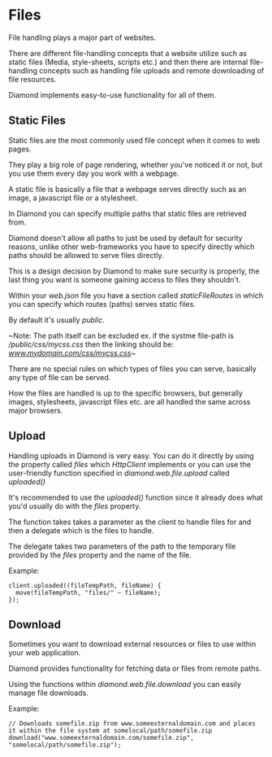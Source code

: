 # Files

File handling plays a major part of websites.

There are different file-handling concepts that a website utilize such as static files (Media, style-sheets, scripts etc.) and then there are internal file-handling concepts such as handling file uploads and remote downloading of file resources.

Diamond implements easy-to-use functionality for all of them.

## Static Files

Static files are the most commonly used file concept when it comes to web pages.

They play a big role of page rendering, whether you've noticed it or not, but you use them every day you work with a webpage.

A static file is basically a file that a webpage serves directly such as an image, a javascript file or a stylesheet.

In Diamond you can specify multiple paths that static files are retrieved from.

Diamond doesn't allow all paths to just be used by default for security reasons, unlike other web-frameworks you have to specify directly which paths should be allowed to serve files directly.

This is a design decision by Diamond to make sure security is properly, the last thing you want is someone gaining access to files they shouldn't.

Within your *web.json* file you have a section called *staticFileRoutes* in which you can specify which routes (paths) serves static files.

By default it's usually *public*.

~Note: The path itself can be excluded ex. if the systme file-path is */public/css/mycss.css* then the linking should be: *www.mydomain.com/css/mycss.css*~

There are no special rules on which types of files you can serve, basically any type of file can be served.

How the files are handled is up to the specific browsers, but generally images, stylesheets, javascript files etc. are all handled the same across major browsers.

## Upload

Handling uploads in Diamond is very easy. You can do it directly by using the property called *files* which *HttpClient* implements or you can use the user-friendly function specified in *diamond.web.file.upload* called *uploaded()*

It's recommended to use the *uploaded()* function since it already does what you'd usually do with the *files* property.

The function takes takes a parameter as the client to handle files for and then a delegate which is the files to handle.

The delegate takes two parameters of the path to the temporary file provided by the *files* property and the name of the file.

Example:

```
client.uploaded((fileTempPath, fileName) {
  move(fileTempPath, "files/" ~ fileName);
});
```

## Download

Sometimes you want to download external resources or files to use within your web application.

Diamond provides functionality for fetching data or files from remote paths.

Using the functions within *diamond.web.file.download* you can easily manage file downloads.

Example:

```
// Downloads somefile.zip from www.someexternaldomain.com and places it within the file system at somelocal/path/somefile.zip
download("www.someexternaldomain.com/somefile.zip", "somelocal/path/somefile.zip");
```
